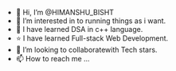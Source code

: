 - 👋 Hi, I’m @HIMANSHU_BISHT
- 👀 I’m interested in to running things as i want.
- 🌱 I have learned DSA in c++ language.
- ⭐ I have learned Full-stack Web Development.
- 💞️ I’m looking to collaboratewith Tech stars. 
- 📫 How to reach me ...

<!---
HIMANSHU_BISHT/HIMANSHU_BISHT is a ✨ special ✨ repository because its `README.md` (this file) appears on your GitHub profile.
You can click the Preview link to take a look at your changes.
--->
